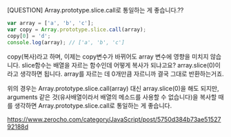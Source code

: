[QUESTION] Array.prototype.slice.call로 통일하는 게 좋습니다.??

```js
var array = ['a', 'b', 'c'];
var copy = Array.prototype.slice.call(array);
copy[0] = 'd';
console.log(array); // ['a', 'b', 'c']
```

 copy(복사)라고 하며, 이제는 copy변수가 바뀌어도 array 변수에 영향을 미치지 않습니다. slice함수는 배열을 자르는 함수인데 어떻게 복사가 되냐고요? array.slice(0)이라고 생각하면 됩니다. array를 자르는 데 0개만큼 자르니까 결국 그대로 반환하는거죠.

위의 경우는 Array.prototype.slice.call(array) 대신 array.slice(0)을 해도 되지만, arguments 같은 것(유사배열이라서 배열의 메소드를 사용할 수 없습니다)을 복사할 때를 생각하면 Array.prototype.slice.call로 통일하는 게 좋습니다.


https://www.zerocho.com/category/JavaScript/post/5750d384b73ae5152792188d
